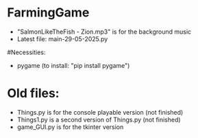 # FarmingGame
- "SalmonLikeTheFish - Zion.mp3" is for the background music
- Latest file: main-29-05-2025.py

#Necessities:
- pygame (to install: "pip install pygame")

# Old files:
- Things.py is for the console playable version (not finished)
- Things1.py is a second version of Things.py (not finished)
- game_GUI.py is for the tkinter version

